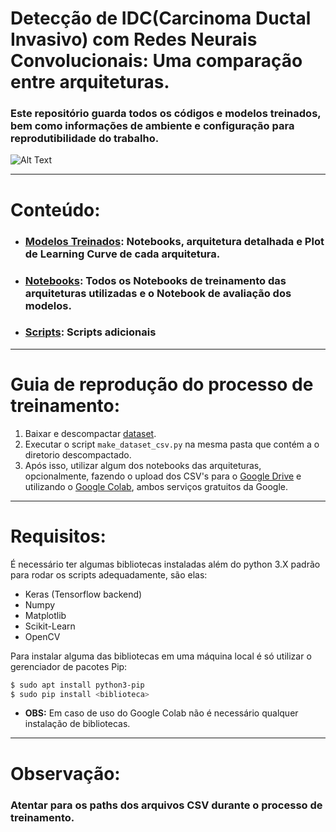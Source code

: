 # Detecção de IDC(Carcinoma Ductal Invasivo) com Redes Neurais Convolucionais: Uma comparação entre arquiteturas.

### Este repositório guarda todos os códigos e modelos treinados, bem como informações de ambiente e configuração para reprodutibilidade do trabalho.

![Alt Text](https://www.kaggleusercontent.com/kf/2715518/eyJhbGciOiJkaXIiLCJlbmMiOiJBMTI4Q0JDLUhTMjU2In0..fuWOQXWD1GAhXQ0HgUN1dw.gawyfV8wwN7v_5uJFMZ0hd4Iy_i-St2jH81MwkCQjTb4xl-cr0d91X9mhAWhB4BAHsfugto0njbpt10xl9hZWaiCI0l6o9YOx9ni1gAvBCzxEsvnctT8A8I6N8XFLcvsmRqufjG91JBj1RaoEcVzNlFeOgqTk-cXXl5JZ4gj7oDcQXJ7YXZq5eD1S8Dcu5NN.OrsltsWjeiX7lIYDTRJxKg/__results___files/__results___15_0.png)
***
# Conteúdo:
- ### [Modelos Treinados](https://github.com/otaviomguerra/TCC/tree/master/Modelos%20Treinados): Notebooks, arquitetura detalhada e Plot de Learning Curve de cada arquitetura.
- ### [Notebooks](https://github.com/otaviomguerra/TCC/tree/master/Notebooks): Todos os Notebooks de treinamento das arquiteturas utilizadas e o Notebook de avaliação dos modelos.
- ### [Scripts](https://github.com/otaviomguerra/TCC/tree/master/scripts): Scripts adicionais
***
# Guia de reprodução do processo de treinamento:
 1) Baixar e descompactar [dataset](https://www.kaggle.com/paultimothymooney/breast-histopathology-images).
 2) Executar o script ```make_dataset_csv.py``` na mesma pasta que contém a o diretorio descompactado.
 3) Após isso, utilizar algum dos notebooks das arquiteturas, opcionalmente, fazendo o upload dos CSV's para o [Google Drive](https://drive.google.com/) e utilizando o [Google Colab](https://colab.research.google.com/), ambos serviços gratuitos da Google.
 ***
# Requisitos:
É necessário ter algumas bibliotecas instaladas além do python 3.X padrão para rodar os scripts adequadamente, são elas:
* Keras (Tensorflow backend)
* Numpy
* Matplotlib
* Scikit-Learn
* OpenCV

Para instalar alguma das bibliotecas em uma máquina local é só utilizar o gerenciador de pacotes Pip:

```sh
$ sudo apt install python3-pip
$ sudo pip install <biblioteca>
```

* **OBS:** Em caso de uso do Google Colab não é necessário qualquer instalação de bibliotecas. 
***
# Observação:

### Atentar para os paths dos arquivos CSV durante o processo de treinamento.


